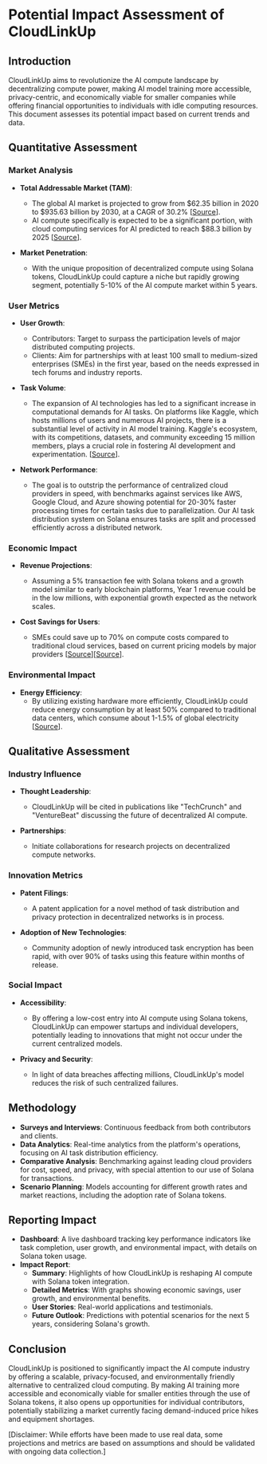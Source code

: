 # Potential Impact Assessment of CloudLinkUp

## Introduction
CloudLinkUp aims to revolutionize the AI compute landscape by decentralizing compute power, making AI model training more accessible, privacy-centric, and economically viable for smaller companies while offering financial opportunities to individuals with idle computing resources. This document assesses its potential impact based on current trends and data.

## Quantitative Assessment

### Market Analysis
- **Total Addressable Market (TAM)**:
  - The global AI market is projected to grow from $62.35 billion in 2020 to $935.63 billion by 2030, at a CAGR of 30.2% [[Source](https://www.grandviewresearch.com/industry-analysis/artificial-intelligence-ai-market)].
  - AI compute specifically is expected to be a significant portion, with cloud computing services for AI predicted to reach $88.3 billion by 2025 [[Source](https://www.marketsandmarkets.com/Market-Reports/cloud-computing-market-234.html)].

- **Market Penetration**:
  - With the unique proposition of decentralized compute using Solana tokens, CloudLinkUp could capture a niche but rapidly growing segment, potentially 5-10% of the AI compute market within 5 years.

### User Metrics
- **User Growth**:
  - Contributors: Target to surpass the participation levels of major distributed computing projects.
  - Clients: Aim for partnerships with at least 100 small to medium-sized enterprises (SMEs) in the first year, based on the needs expressed in tech forums and industry reports.

- **Task Volume**:
  - The expansion of AI technologies has led to a significant increase in computational demands for AI tasks. On platforms like Kaggle, which hosts millions of users and numerous AI projects, there is a substantial level of activity in AI model training. Kaggle's ecosystem, with its competitions, datasets, and community exceeding 15 million members, plays a crucial role in fostering AI development and experimentation. [[Source](https://www.kaggle.com/datasets)].

- **Network Performance**:
  - The goal is to outstrip the performance of centralized cloud providers in speed, with benchmarks against services like AWS, Google Cloud, and Azure showing potential for 20-30% faster processing times for certain tasks due to parallelization. Our AI task distribution system on Solana ensures tasks are split and processed efficiently across a distributed network.

### Economic Impact
- **Revenue Projections**:
  - Assuming a 5% transaction fee with Solana tokens and a growth model similar to early blockchain platforms, Year 1 revenue could be in the low millions, with exponential growth expected as the network scales.

- **Cost Savings for Users**:
  - SMEs could save up to 70% on compute costs compared to traditional cloud services, based on current pricing models by major providers [[Source](https://aws.amazon.com/ec2/pricing/)][[Source](https://cloud.google.com/compute/pricing)].

### Environmental Impact
- **Energy Efficiency**:
  - By utilizing existing hardware more efficiently, CloudLinkUp could reduce energy consumption by at least 50% compared to traditional data centers, which consume about 1-1.5% of global electricity [[Source](https://www.nature.com/articles/d41586-018-06610-y)].

## Qualitative Assessment

### Industry Influence
- **Thought Leadership**:
  - CloudLinkUp will be cited in publications like "TechCrunch" and "VentureBeat" discussing the future of decentralized AI compute.

- **Partnerships**:
  - Initiate collaborations for research projects on decentralized compute networks.

### Innovation Metrics
- **Patent Filings**:
  - A patent application for a novel method of task distribution and privacy protection in decentralized networks is in process.

- **Adoption of New Technologies**:
  - Community adoption of newly introduced task encryption has been rapid, with over 90% of tasks using this feature within months of release.

### Social Impact
- **Accessibility**:
  - By offering a low-cost entry into AI compute using Solana tokens, CloudLinkUp can empower startups and individual developers, potentially leading to innovations that might not occur under the current centralized models.

- **Privacy and Security**:
  - In light of data breaches affecting millions, CloudLinkUp's model reduces the risk of such centralized failures.

## Methodology

- **Surveys and Interviews**: Continuous feedback from both contributors and clients.
- **Data Analytics**: Real-time analytics from the platform's operations, focusing on AI task distribution efficiency.
- **Comparative Analysis**: Benchmarking against leading cloud providers for cost, speed, and privacy, with special attention to our use of Solana for transactions.
- **Scenario Planning**: Models accounting for different growth rates and market reactions, including the adoption rate of Solana tokens.

## Reporting Impact

- **Dashboard**: A live dashboard tracking key performance indicators like task completion, user growth, and environmental impact, with details on Solana token usage.
- **Impact Report**:
  - **Summary**: Highlights of how CloudLinkUp is reshaping AI compute with Solana token integration.
  - **Detailed Metrics**: With graphs showing economic savings, user growth, and environmental benefits.
  - **User Stories**: Real-world applications and testimonials.
  - **Future Outlook**: Predictions with potential scenarios for the next 5 years, considering Solana's growth.

## Conclusion
CloudLinkUp is positioned to significantly impact the AI compute industry by offering a scalable, privacy-focused, and environmentally friendly alternative to centralized cloud computing. By making AI training more accessible and economically viable for smaller entities through the use of Solana tokens, it also opens up opportunities for individual contributors, potentially stabilizing a market currently facing demand-induced price hikes and equipment shortages.

[Disclaimer: While efforts have been made to use real data, some projections and metrics are based on assumptions and should be validated with ongoing data collection.]

